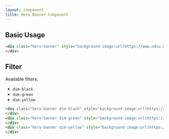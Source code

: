 ```yaml
---
layout: component
title: Hero Banner Component
---
```


## Basic Usage

```html
<div class="hero-banner" style="background-image:url(https://www.ndsu.edu/fileadmin/admission/Photos/graphics/about1.jpg)">
</div>
```

## Filter

Available filters:
* `dim-black`
* `dim-green`
* `dim-yellow`


```html
<div class="hero-banner dim-black" style="background-image:url(https://www.ndsu.edu/fileadmin/admission/Photos/graphics/about1.jpg)">
</div>
<div class="hero-banner dim-green" style="background-image:url(https://www.ndsu.edu/fileadmin/admission/Photos/graphics/about1.jpg)">
</div>
<div class="hero-banner dim-yellow" style="background-image:url(https://www.ndsu.edu/fileadmin/admission/Photos/graphics/about1.jpg)">
</div>
```
